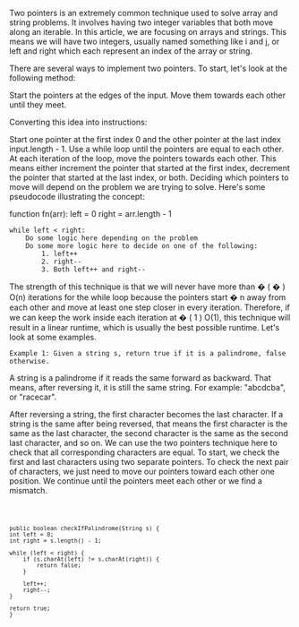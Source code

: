 Two pointers is an extremely common technique used to solve array and string problems. It involves having two integer variables that both move along an iterable. In this article, we are focusing on arrays and strings. This means we will have two integers, usually named something like i and j, or left and right which each represent an index of the array or string.

There are several ways to implement two pointers. To start, let's look at the following method:

Start the pointers at the edges of the input. Move them towards each other until they meet.

Converting this idea into instructions:

Start one pointer at the first index 0 and the other pointer at the last index input.length - 1.
Use a while loop until the pointers are equal to each other.
At each iteration of the loop, move the pointers towards each other. This means either increment the pointer that started at the first index, decrement the pointer that started at the last index, or both. Deciding which pointers to move will depend on the problem we are trying to solve.
Here's some pseudocode illustrating the concept:

function fn(arr):
left = 0
right = arr.length - 1

    while left < right:
        Do some logic here depending on the problem
        Do some more logic here to decide on one of the following:
            1. left++
            2. right--
            3. Both left++ and right--
The strength of this technique is that we will never have more than
�
(
�
)
O(n) iterations for the while loop because the pointers start
�
n away from each other and move at least one step closer in every iteration. Therefore, if we can keep the work inside each iteration at
�
(
1
)
O(1), this technique will result in a linear runtime, which is usually the best possible runtime. Let's look at some examples.

    Example 1: Given a string s, return true if it is a palindrome, false otherwise.

A string is a palindrome if it reads the same forward as backward. That means, after reversing it, it is still the same string. For example: "abcdcba", or "racecar".

After reversing a string, the first character becomes the last character. If a string is the same after being reversed, that means the first character is the same as
the last character, the second character is the same as the second last character, and so on. We can use the two pointers technique here to check that all corresponding
characters are equal. To start, we check the first and last characters using two separate pointers. To check the next pair of characters, we just need to move our
pointers toward each other one position. We continue until the pointers meet each other or we find a mismatch.

<code>
    
    public boolean checkIfPalindrome(String s) {
    int left = 0;
    int right = s.length() - 1;

    while (left < right) {
        if (s.charAt(left) != s.charAt(right)) {
            return false;
        }

        left++;
        right--;
    }

    return true;
    }
</code>